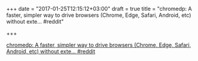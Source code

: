 +++
date = "2017-01-25T12:15:12+03:00"
draft = true
title = "chromedp: A faster, simpler way to drive browsers (Chrome, Edge, Safari, Android, etc) without exte…  #reddit"

+++

<p><a href="https://t.co/J1vTPe7OVv">chromedp: A faster, simpler way to drive browsers (Chrome, Edge, Safari, Android, etc) without exte…  #reddit</a></p>
